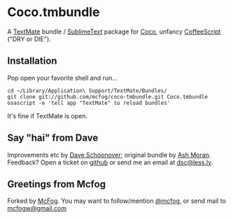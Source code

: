 # Coco.tmbundle

A [TextMate](http://macromates.com) bundle / [SublimeText](http://sublimetext.com) package for [Coco](http://satyr.github.com/coco), unfancy [CoffeeScript](http://coffeescript.org) ("DRY or DIE").


## Installation

Pop open your favorite shell and run...

    cd ~/Library/Application\ Support/TextMate/Bundles/
    git clone git://github.com/mcfog/coco-tmbundle.git Coco.tmbundle
    osascript -e 'tell app "TextMate" to reload bundles'

It's fine if TextMate is open.


## Say "hai" from Dave

Improvements etc by [Dave Schoonover](http://less.ly); original bundle by [Ash Moran](https://github.com/ashmoran/coco-tmbundle). Feedback? Open a ticket on [github](https://github.com/dsc/coco-tmbundle) or send me an email at [dsc@less.ly](mailto:dsc@less.ly).  

## Greetings from Mcfog
Forked by [McFog](http://mcfog.com). You may want to follow/mention [@mcfog](http://twitter.com/mcfog), or send mail to [mcfogw@gmail.com](mailto:mcfogw@gmail.com)
